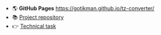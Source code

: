 + :earth_americas: **GitHub Pages**    https://gotikman.github.io/tz-converter/
+ :books: [Project repository](https://github.com/gotikman/JS-React-Redux/tree/master/React/currency-converter)
+ :point_right: [Technical task](https://docs.google.com/document/d/1KWuOkO2jl_K1Btm5iVaqiPt0YM2uUuXNcfYdTMI6ZG0/edit#heading=h.c8sww09tvcj1) 
